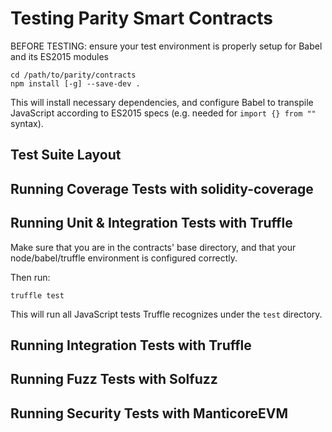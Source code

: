 # Testing Parity Smart Contracts

BEFORE TESTING: ensure your test environment is properly setup for Babel and its ES2015 modules

```
cd /path/to/parity/contracts
npm install [-g] --save-dev . 
```

This will install necessary dependencies, and configure Babel to transpile JavaScript according to ES2015 specs (e.g. needed for `import {} from ""` syntax).

## Test Suite Layout

## Running Coverage Tests with solidity-coverage

## Running Unit & Integration Tests with Truffle

Make sure that you are in the contracts' base directory, and that your node/babel/truffle environment is configured correctly.

Then run:
```
truffle test
```

This will run all JavaScript tests Truffle recognizes under the `test` directory.

## Running Integration Tests with Truffle

## Running Fuzz Tests with Solfuzz

## Running Security Tests with ManticoreEVM

